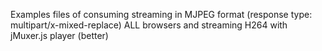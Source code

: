 Examples files of consuming streaming in MJPEG format (response type: multipart/x-mixed-replace) ALL browsers and streaming H264 with jMuxer.js player (better)
